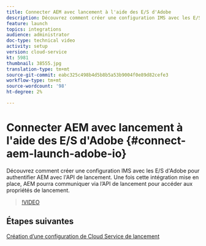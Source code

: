 ```yaml
---
title: Connecter AEM avec lancement à l'aide des E/S d'Adobe
description: Découvrez comment créer une configuration IMS avec les E/S d'Adobe pour authentifier AEM avec l'API de lancement. Une fois cette intégration mise en place, AEM pourra communiquer via l’API de lancement pour accéder aux propriétés de lancement.
feature: launch
topics: integrations
audience: administrator
doc-type: technical video
activity: setup
version: cloud-service
kt: 5981
thumbnail: 38555.jpg
translation-type: tm+mt
source-git-commit: eabc325c498b4d5b8b5a53b9004f0e89d82cefe3
workflow-type: tm+mt
source-wordcount: '98'
ht-degree: 2%

---
```



# Connecter AEM avec lancement à l&#39;aide des E/S d&#39;Adobe {#connect-aem-launch-adobe-io}

Découvrez comment créer une configuration IMS avec les E/S d&#39;Adobe pour authentifier AEM avec l&#39;API de lancement. Une fois cette intégration mise en place, AEM pourra communiquer via l’API de lancement pour accéder aux propriétés de lancement.

>[!VIDEO](https://video.tv.adobe.com/v/38555?quality=12&learn=on)

## Étapes suivantes

[Création d’une configuration de Cloud Service de lancement](create-launch-cloud-service.md)
